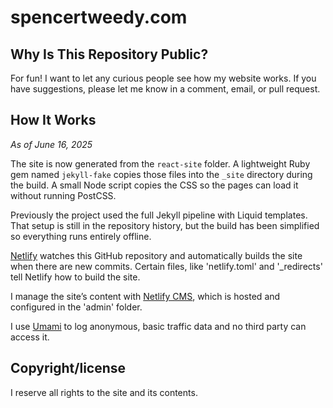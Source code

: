 # spencertweedy.com

## Why Is This Repository Public?

For fun! I want to let any curious people see how my website works. If you have suggestions, please let me know in a comment, email, or pull request.

## How It Works

*As of June 16, 2025*

The site is now generated from the `react-site` folder. A lightweight Ruby gem
named `jekyll-fake` copies those files into the `_site` directory during the
build. A small Node script copies the CSS so the pages can load it without
running PostCSS.

Previously the project used the full Jekyll pipeline with Liquid templates.
That setup is still in the repository history, but the build has been simplified
so everything runs entirely offline.

[Netlify](https://www.netlify.com/) watches this GitHub repository and automatically builds the site when there are new commits. Certain files, like 'netlify.toml' and '\_redirects' tell Netlify how to build the site.

I manage the site’s content with [Netlify CMS](https://www.netlifycms.org/), which is hosted and configured in the 'admin' folder.

I use [Umami](https://umami.is) to log anonymous, basic traffic data and no third party can access it.

## Copyright/license

I reserve all rights to the site and its contents.
